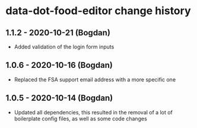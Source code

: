 # data-dot-food-editor change history

## 1.1.2 - 2020-10-21 (Bogdan)

- Added validation of the login form inputs

## 1.0.6 - 2020-10-16 (Bogdan)

- Replaced the FSA support email address with a more specific one

## 1.0.5 - 2020-10-14 (Bogdan)

- Updated all dependencies, this resulted in the removal of a lot of boilerplate
  config files, as well as some code changes
